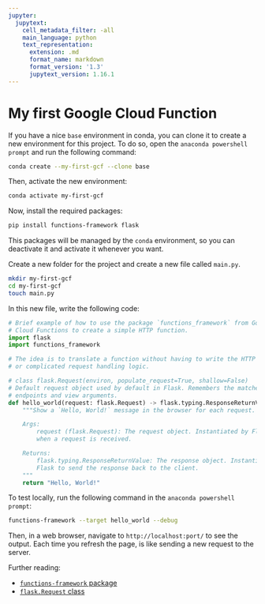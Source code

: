 ```yaml
---
jupyter:
  jupytext:
    cell_metadata_filter: -all
    main_language: python
    text_representation:
      extension: .md
      format_name: markdown
      format_version: '1.3'
      jupytext_version: 1.16.1
---
```


# My first Google Cloud Function
<!-- #region -->
If you have a nice `base` environment in conda, you can clone it to create a new environment for this project.
To do so, open the `anaconda powershell prompt` and run the following command:

```bash
conda create --my-first-gcf --clone base
```

Then, activate the new environment:

```bash
conda activate my-first-gcf
```

Now, install the required packages:

```bash
pip install functions-framework flask
```

This packages will be managed by the `conda` environment, so you can deactivate it and activate it whenever you want.
<!-- #endregion -->
<!-- #region -->
Create a new folder for the project and create a new file called `main.py`.

```bash
mkdir my-first-gcf
cd my-first-gcf
touch main.py
```

In this new file, write the following code:
<!-- #endregion -->
```python
# Brief example of how to use the package `functions_framework` from Google
# Cloud Functions to create a simple HTTP function.
import flask
import functions_framework

# The idea is to translate a function without having to write the HTTP server
# or complicated request handling logic.

# class flask.Request(environ, populate_request=True, shallow=False)
# Default request object used by default in Flask. Remembers the matched
# endpoints and view arguments. 
def hello_world(request: flask.Request) -> flask.typing.ResponseReturnValue:
    """Show a `Hello, World!` message in the browser for each request.

    Args:
        request (flask.Request): The request object. Instantiated by Flask 
        when a request is received.

    Returns:
        flask.typing.ResponseReturnValue: The response object. Instantiated by
        Flask to send the response back to the client.
    """
    return "Hello, World!"
```

<!-- #region -->
To test locally, run the following command in the `anaconda powershell prompt`:

```bash
functions-framework --target hello_world --debug
```

Then, in a web browser, navigate to `http://localhost:port/` to see the output.
Each time you refresh the page, is like sending a new request to the server.
<!-- #endregion -->
Further reading:
- [`functions-framework` package](https://github.com/GoogleCloudPlatform/functions-framework-python)
- [`flask.Request` class](https://flask.palletsprojects.com/en/3.0.x/api/#incoming-request-data)
